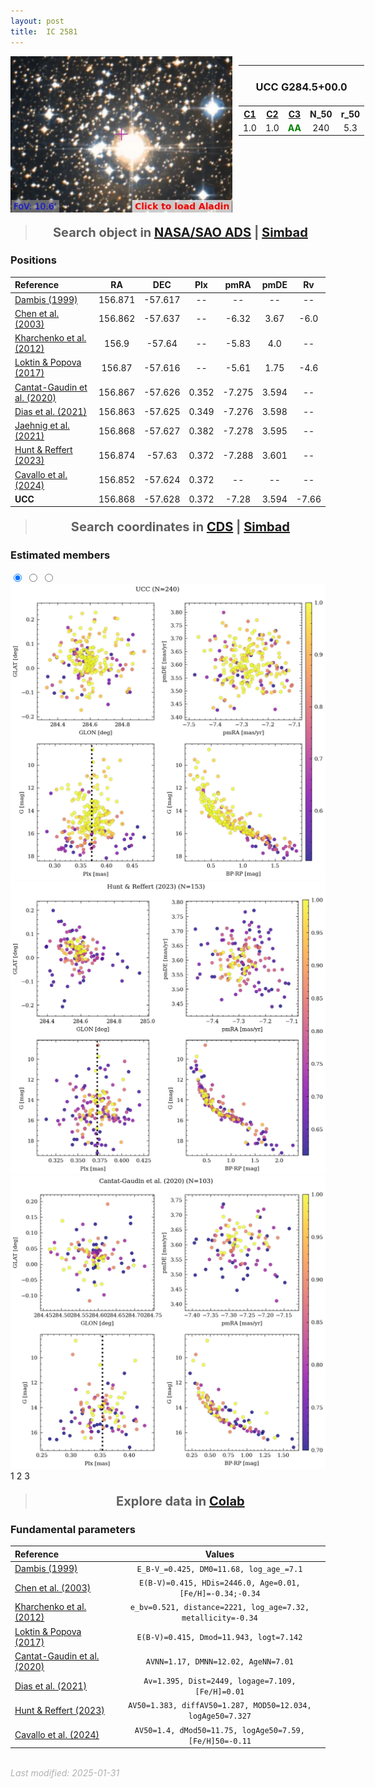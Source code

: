 ```yaml
---
layout: post
title:  IC 2581
---
```

<div style="display: flex; justify-content: space-between; width:720px;height:250px">
<div style="text-align: center;">
<!-- WEBP image -->
<img id="myImage" src="https://raw.githubusercontent.com/ucc23/Q4P/main/plots/ic2581_aladin.webp" alt="Clickable Image" style="width:355px;height:250px; cursor: pointer;">

<!-- Div to contain Aladin Lite viewer -->
<div id="aladin-lite-div" style="width:355px;height:250px;display:none;"></div>

<!-- Aladin Lite script (will be loaded after the image is clicked) -->
<script type="text/javascript">
// Function to load Aladin Lite after image click and hide the image
function loadAladinLiteAndHideImage() {
    // Dynamically load the Aladin Lite script
    let aladinScript = document.createElement('script');
    aladinScript.src = "https://aladin.cds.unistra.fr/AladinLite/api/v3/latest/aladin.js";
    aladinScript.charset = "utf-8";
    aladinScript.onload = function () {
        A.init.then(() => {
            let aladin = A.aladin('#aladin-lite-div', {survey:"P/DSS2/color", fov:0.177, target: "156.868 -57.628"});
            // Remove the image
            document.getElementById('myImage').remove();
            // Hide the image
            //document.getElementById('myImage').style.visibility = "hidden";
            // Show the Aladin Lite viewer
            document.getElementById('aladin-lite-div').style.display = 'block';
        });
     };
    document.head.appendChild(aladinScript);
}
// Event listener for image click
document.getElementById('myImage').addEventListener('click', loadAladinLiteAndHideImage);
</script>
</div>
<!-- Left block -->

<table style="text-align: center; width:355px;height:250px;">
  <!-- Row 1 (title) -->
  <tr>
    <td colspan="5"><h3>UCC G284.5+00.0</h3></td>
  </tr>
  <!-- Row 2 -->
  <tr>
    <th><a href="https://ucc.ar/faq#what-are-the-c1-c2-and-c3-parameters" title="Photometric class">C1</a></th>
    <th><a href="https://ucc.ar/faq#what-are-the-c1-c2-and-c3-parameters" title="Density class">C2</a></th>
    <th><a href="https://ucc.ar/faq#what-are-the-c1-c2-and-c3-parameters" title="Combined class">C3</a></th>
    <th><div title="Stars with membership probability >50%">N_50</div></th>
    <th><div title="Radius that contains half the members [arcmin]">r_50</div></th>
  </tr>
  <!-- Row 3 -->
  <tr>
    <td>1.0</td>
    <td>1.0</td>
    <td><span style="color: green; font-weight: bold;">A</span><span style="color: green; font-weight: bold;">A</span></td>
    <td>240</td>
    <td>5.3</td>
  </tr>
</table>
</div>

> <p style="text-align:center; font-weight: bold; font-size:20px">Search object in <a data-umami-event="nasa_search" href="https://ui.adsabs.harvard.edu/search/q=%20collection%3Aastronomy%20body%3A%22IC%202581%22&sort=date%20desc%2C%20bibcode%20desc&p_=0" target="_blank">NASA/SAO ADS</a> | <a data-umami-event="simbad_search" href="https://simbad.cds.unistra.fr/simbad/sim-id-refs?Ident=ic2581" target="_blank">Simbad</a></p>


### Positions

| Reference    | RA    | DEC   | Plx  | pmRA  | pmDE   |  Rv  |
| :---         | :---: | :---: | :---: | :---: | :---: | :---: |
|[Dambis (1999)](https://ui.adsabs.harvard.edu/abs/1999AstL...25....7D) | 156.871 | -57.617 | -- | -- | -- | -- |
|[Chen et al. (2003)](https://ui.adsabs.harvard.edu/abs/2003AJ....125.1397C) | 156.862 | -57.637 | -- | -6.32 | 3.67 | -6.0 |
|[Kharchenko et al. (2012)](https://ui.adsabs.harvard.edu/abs/2012A%26A...543A.156K) | 156.9 | -57.64 | -- | -5.83 | 4.0 | -- |
|[Loktin & Popova (2017)](https://ui.adsabs.harvard.edu/abs/2017AstBu..72..257L) | 156.87 | -57.616 | -- | -5.61 | 1.75 | -4.6 |
|[Cantat-Gaudin et al. (2020)](https://ui.adsabs.harvard.edu/abs/2020A%26A...640A...1C) | 156.867 | -57.626 | 0.352 | -7.275 | 3.594 | -- |
|[Dias et al. (2021)](https://ui.adsabs.harvard.edu/abs/2021MNRAS.504..356D) | 156.863 | -57.625 | 0.349 | -7.276 | 3.598 | -- |
|[Jaehnig et al. (2021)](https://ui.adsabs.harvard.edu/abs/2021ApJ...923..129J) | 156.868 | -57.627 | 0.382 | -7.278 | 3.595 | -- |
|[Hunt & Reffert (2023)](https://ui.adsabs.harvard.edu/abs/2023A%26A...673A.114H) | 156.874 | -57.63 | 0.372 | -7.288 | 3.601 | -- |
|[Cavallo et al. (2024)](https://ui.adsabs.harvard.edu/abs/2024AJ....167...12C) | 156.852 | -57.624 | 0.372 | -- | -- | -- |
| **UCC** |156.868 | -57.628 | 0.372 | -7.28 | 3.594 | -7.66 |

> <p style="text-align:center; font-weight: bold; font-size:20px">Search coordinates in <a data-umami-event="cds_coord_search" href="https://cdsportal.u-strasbg.fr/?target=156.868,-57.628" target="_blank">CDS</a> | <a data-umami-event="simbad_coord_search" href="https://simbad.cds.unistra.fr/mobile/object_list.html?coord=156.868%20-57.628&output=json&radius=5&userEntry=ic2581" target="_blank">Simbad</a></p>

### Estimated members

<div class="carousel">
<input type="radio" name="radio-btn" id="slide1" checked>
<input type="radio" name="radio-btn" id="slide2">
<input type="radio" name="radio-btn" id="slide3">
<div class="slides">
<div class="slide">
<a href="https://raw.githubusercontent.com/ucc23/Q4P/main/plots/ic2581.webp" target="_blank">
<img src="https://raw.githubusercontent.com/ucc23/Q4P/main/plots/ic2581.webp" alt="IC 2581 UCC">
</a>
</div>
<div class="slide">
<a href="https://raw.githubusercontent.com/ucc23/Q4P/main/plots/ic2581_HUNT23.webp" target="_blank">
<img src="https://raw.githubusercontent.com/ucc23/Q4P/main/plots/ic2581_HUNT23.webp" alt="IC 2581 HUNT23">
</a>
</div>
<div class="slide">
<a href="https://raw.githubusercontent.com/ucc23/Q4P/main/plots/ic2581_CANTAT20.webp" target="_blank">
<img src="https://raw.githubusercontent.com/ucc23/Q4P/main/plots/ic2581_CANTAT20.webp" alt="IC 2581 CANTAT20">
</a>
</div>
</div>
<div class="indicators">
<label for="slide1">1</label>
<label for="slide2">2</label>
<label for="slide3">3</label>
</div>
</div>


> <p style="text-align:center; font-weight: bold; font-size:20px">Explore data in <a data-umami-event="colab" href="https://colab.research.google.com/github/ucc23/ucc/blob/main/assets/notebook.ipynb" target="_blank">Colab</a></p>


### Fundamental parameters

| Reference |  Values |
| :---         |     :---:      |
| [Dambis (1999)](https://ui.adsabs.harvard.edu/abs/1999AstL...25....7D) | `E_B-V_=0.425, DM0=11.68, log_age_=7.1` |
| [Chen et al. (2003)](https://ui.adsabs.harvard.edu/abs/2003AJ....125.1397C) | `E(B-V)=0.415, HDis=2446.0, Age=0.01, [Fe/H]=-0.34;-0.34` |
| [Kharchenko et al. (2012)](https://ui.adsabs.harvard.edu/abs/2012A%26A...543A.156K) | `e_bv=0.521, distance=2221, log_age=7.32, metallicity=-0.34` |
| [Loktin & Popova (2017)](https://ui.adsabs.harvard.edu/abs/2017AstBu..72..257L) | `E(B-V)=0.415, Dmod=11.943, logt=7.142` |
| [Cantat-Gaudin et al. (2020)](https://ui.adsabs.harvard.edu/abs/2020A%26A...640A...1C) | `AVNN=1.17, DMNN=12.02, AgeNN=7.01` |
| [Dias et al. (2021)](https://ui.adsabs.harvard.edu/abs/2021MNRAS.504..356D) | `Av=1.395, Dist=2449, logage=7.109, [Fe/H]=0.01` |
| [Hunt & Reffert (2023)](https://ui.adsabs.harvard.edu/abs/2023A%26A...673A.114H) | `AV50=1.383, diffAV50=1.287, MOD50=12.034, logAge50=7.327` |
| [Cavallo et al. (2024)](https://ui.adsabs.harvard.edu/abs/2024AJ....167...12C) | `AV50=1.4, dMod50=11.75, logAge50=7.59, [Fe/H]50=-0.11` |

<br>
<font color="b3b1b1"><i>Last modified: 2025-01-31</i></font>
